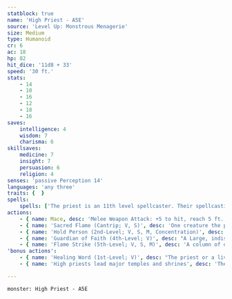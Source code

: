 ```yaml
---
statblock: true
name: 'High Priest - A5E'
source: 'Level Up: Monstrous Menagerie'
size: Medium
type: Humanoid
cr: 6
ac: 18
hp: 82
hit_dice: '11d8 + 33'
speed: '30 ft.'
stats:
    - 14
    - 10
    - 16
    - 12
    - 18
    - 16
saves:
    intelligence: 4
    wisdom: 7
    charisma: 6
skillsaves:
    medicine: 7
    insight: 7
    persuasion: 6
    religion: 4
senses: 'passive Perception 14'
languages: 'any three'
traits: {  }
spells:
    spells: ['The priest is an 11th level spellcaster. Their spellcasting ability is Wisdom (spell save DC 15, +7 to hit with spell attacks). They have the following cleric spells prepared:', 'Cantrips (at will): light, sacred flame, thaumaturgy', '1st-level (4 slots): ceremony, detect evil and good, healing word', '2nd-level (3 slots): augury, hold person, zone of truth', '3rd-level (3 slots): daylight, remove curse', '4th-level (3 slots): divination, guardian of faith, revivify', '5th-level (2 slots): flame strike, greater restoration, raise dead', '6th-level (1 slots): heal']
actions:
    - { name: Mace, desc: 'Melee Weapon Attack: +5 to hit, reach 5 ft., one target. Hit: 5 (1d6 + 2) bludgeoning damage. On a hit, the priest can expend a spell slot to deal 7 (2d6) radiant damage, plus an extra 3 (1d6) radiant damage for each level of the spell slot expended above 1st.' }
    - { name: 'Sacred Flame (Cantrip; V, S)', desc: 'One creature the priest can see within 60 feet makes a DC 15 Dexterity saving throw, taking 13 (3d8) radiant damage on a failure. This spell ignores cover.' }
    - { name: 'Hold Person (2nd-Level; V, S, M, Concentration)', desc: 'One humanoid the priest can see within 60 feet makes a DC 15 Wisdom saving throw. On a failure, the target is paralyzed for 1 minute. The target repeats the saving throw at the end of each of its turns, ending the effect on a success.' }
    - { name: 'Guardian of Faith (4th-Level; V)', desc: "A Large, indistinct spectral guardian appears in an unoccupied space within 30 feet and remains for 8 hours. Creatures of the priest's choice that move to a space within 10 feet of the guardian for the first time on a turn make a DC 15 Dexterity saving throw, taking 20 radiant or necrotic damage (high priest's choice) on a failed save or half damage on a success. The spell ends when the guardian has dealt 60 total damage." }
    - { name: 'Flame Strike (5th-Level; V, S, M)', desc: 'A column of divine flame fills a 10-foot-radius, 40-foot-high cylinder within 60 feet. Creatures in the area make a DC 15 Dexterity saving throw, taking 14 (4d6) fire damage and 14 (4d6) radiant damage on a failure or half damage on a success.' }
'bonus actions':
    - { name: 'Healing Word (1st-Level; V)', desc: "The priest or a living creature within 60 feet regains 6 (1d4 + 4) hit points. The priest can't cast this spell and a 1st-level or higher spell on the same turn." }
    - { name: 'High priests lead major temples and shrines', desc: 'Their ability to command angelic forces and return the dead to life make them important political players, whether they seek that role or not. Good high priests protect communities or battle fiends, while evil high priests seek empire or secretly command legions of cultists.' }

---
```

```statblock
monster: High Priest - A5E
```
